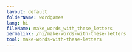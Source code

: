 ```yaml
---
layout: default
folderName: wordgames
lang: hi
fileName: make_words_with_these_letters
permalink: /hi/make-words-with-these-letters
tool: make-words-with-these-letters
---
```

